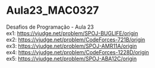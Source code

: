 # Aula23_MAC0327
Desafios de Programação - Aula 23 <br/>
ex1:  https://vjudge.net/problem/SPOJ-BUGLIFE/origin<br/>
ex2:  https://vjudge.net/problem/CodeForces-721B/origin<br/>
ex3:  https://vjudge.net/problem/SPOJ-AMR11A/origin<br/>
ex4:  https://vjudge.net/problem/CodeForces-1228D/origin<br/>
ex5:  https://vjudge.net/problem/SPOJ-ABA12C/origin
